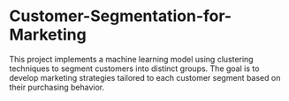 # Customer-Segmentation-for-Marketing
This project implements a machine learning model using clustering techniques to segment customers into distinct groups. The goal is to develop marketing strategies tailored to each customer segment based on their purchasing behavior.
